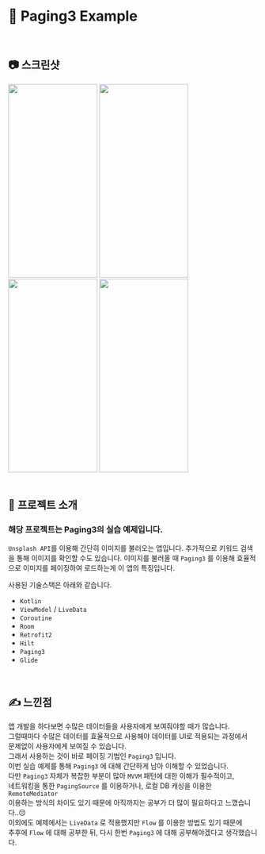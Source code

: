 # 📑 Paging3 Example
<br>  

## 📷 스크린샷
<img src="https://user-images.githubusercontent.com/79048895/171569763-94cea983-5496-40d7-b59b-90390695fa32.jpg" width="180" height="390" /> <img src="https://user-images.githubusercontent.com/79048895/171569770-fd50135b-c223-4b24-bac7-ffc65adecd8e.jpg" width="180" height="390" /> <img src="https://user-images.githubusercontent.com/79048895/171569771-7983ce77-2217-47cd-bf91-70edf9724c9f.jpg" width="180" height="390" /> <img src="https://user-images.githubusercontent.com/79048895/171569775-6b013fec-2950-4356-8b27-c18119fbecb9.jpg" width="180" height="390" />
<br>
<br>

## 📝 프로젝트 소개
### 해당 프로젝트는 Paging3의 실습 예제입니다.

`Unsplash API`를 이용해 간단히 이미지를 불러오는 앱입니다.
추가적으로 키워드 검색을 통해 이미지를 확인할 수도 있습니다.
이미지를 불러올 때 `Paging3` 를 이용해 효율적으로 이미지를 
페이징하여 로드하는게 이 앱의 특징입니다.

사용된 기술스택은 아래와 같습니다.
- `Kotlin`
- `ViewModel` / `LiveData`
- `Coroutine`
- `Room`
- `Retrofit2`
- `Hilt`
- `Paging3`
- `Glide`
<br>

## ✍ 느낀점
앱 개발을 하다보면 수많은 데이터들을 사용자에게 보여줘야할 때가 많습니다.  
그럴때마다 수많은 데이터를 효율적으로 사용해야 데이터를 UI로 적용되는 과정에서   
문제없이 사용자에게 보여질 수 있습니다.  
그래서 사용하는 것이 바로 페이징 기법인 `Paging3` 입니다.  
이번 실습 예제를 통해 `Paging3` 에 대해 간단하게 남아 이해할 수 있었습니다.  
다만 `Paging3` 자체가 복잡한 부분이 많아 `MVVM` 패턴에 대한 이해가 필수적이고,  
네트워킹을 통한 `PagingSource` 를 이용하거나, 로컬 DB 캐싱을 이용한 `RemoteMediator`     
이용하는 방식의 차이도 있기 때문에 아직까지는 공부가 더 많이 필요하다고 느꼈습니다..😔  
이외에도 예제에서는 `LiveData` 로 적용했지만 `Flow` 를 이용한 방법도 있기 때문에  
추후에 `Flow` 에 대해 공부한 뒤, 다시 한번 `Paging3` 에 대해 공부해야겠다고 생각했습니다.  

